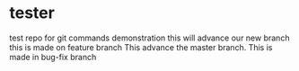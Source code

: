 # tester
test repo for git commands demonstration
this will advance our new branch
this is made on feature branch
This advance the master branch.
This is made in bug-fix branch

